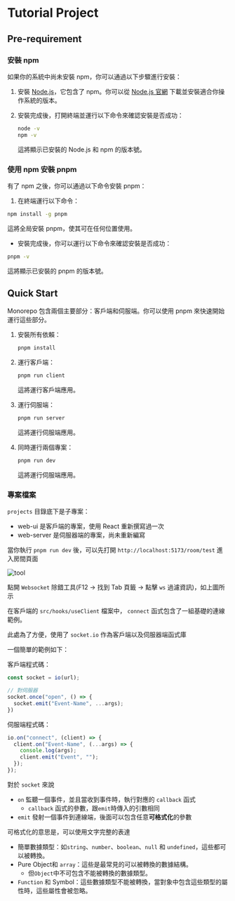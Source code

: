 # Tutorial Project

## Pre-requirement

### 安裝 npm

如果你的系統中尚未安裝 npm，你可以通過以下步驟進行安裝：

1. 安裝 [Node.js](https://nodejs.org/)，它包含了 npm。你可以從 [Node.js 官網](https://nodejs.org/) 下載並安裝適合你操作系統的版本。

2. 安裝完成後，打開終端並運行以下命令來確認安裝是否成功：

   ```sh
   node -v
   npm -v
   ```

   這將顯示已安裝的 Node.js 和 npm 的版本號。

### 使用 npm 安裝 pnpm

有了 npm 之後，你可以通過以下命令安裝 pnpm：

1. 在終端運行以下命令：

```sh
npm install -g pnpm
```

這將全局安裝 pnpm，使其可在任何位置使用。

- 安裝完成後，你可以運行以下命令來確認安裝是否成功：

```sh
pnpm -v
```

這將顯示已安裝的 pnpm 的版本號。

## Quick Start

Monorepo 包含兩個主要部分：客戶端和伺服端。你可以使用 pnpm 來快速開始運行這些部分。

1. 安裝所有依賴：

   ```sh
   pnpm install
   ```

2. 運行客戶端：

   ```sh
   pnpm run client
   ```

   這將運行客戶端應用。

3. 運行伺服端：

   ```sh
   pnpm run server
   ```

   這將運行伺服端應用。

4. 同時運行兩個專案：

   ```sh
   pnpm run dev
   ```

   這將運行伺服端應用。

### 專案檔案

`projects` 目錄底下是子專案：

- web-ui 是客戶端的專案，使用 React 重新撰寫過一次
- web-server 是伺服器端的專案，尚未重新編寫

當你執行 `pnpm run dev` 後，可以先打開 `http://localhost:5173/room/test` 進入房間頁面

![tool](https://developer.chrome.com/static/blog/new-in-devtools-74/image/after-clicking-ws-websoc-0dc03d2aa2f95_856.png?hl=zh-tw)

點開 `Websocket` 除錯工具(F12 -> 找到 Tab 頁籤 -> 點擊 `ws` 過濾資訊)，如上圖所示

在客戶端的 `src/hooks/useClient` 檔案中， `connect` 函式包含了一組基礎的連線範例。

此處為了方便，使用了 `socket.io` 作為客戶端以及伺服器端函式庫

一個簡單的範例如下：

客戶端程式碼：

```javascript
const socket = io(url);

// 對伺服器
socket.once("open", () => {
  socket.emit("Event-Name", ...args);
})
```

伺服端程式碼：

```javascript
io.on("connect", (client) => {
  client.on("Event-Name", (...args) => {
    console.log(args);
    client.emit("Event", "");
  });
});
```

對於 `socket` 來說

- `on` 監聽一個事件，並且當收到事件時，執行對應的 `callback` 函式
  - `callback` 函式的參數，跟`emit`時傳入的引數相同
- `emit` 發射一個事件到連線端，後面可以包含任意**可格式化**的參數

可格式化的意思是，可以使用文字完整的表達

- 簡單數據類型：如`string`、`number`、`boolean`、`null` 和 `undefined`，這些都可以被轉換。
- Pure Object和 `array`：這些是最常見的可以被轉換的數據結構。
  - 但`Object`中不可包含不能被轉換的數據類型。
- `Function` 和 Symbol：這些數據類型不能被轉換，當對象中包含這些類型的屬性時，這些屬性會被忽略。